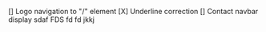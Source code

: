 [] Logo navigation to "/" element
[X] Underline correction
[] Contact navbar display sdaf
FDS
fd
fd
jkkj
